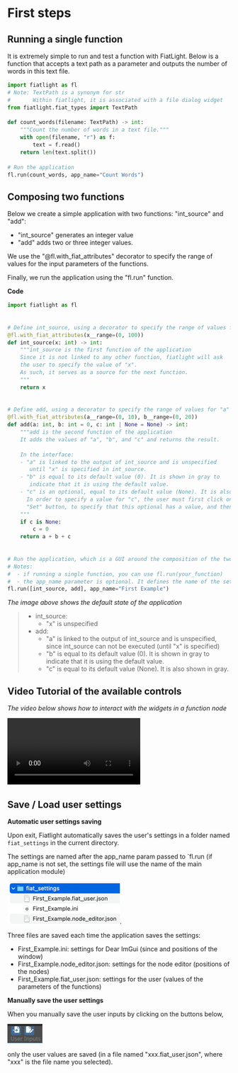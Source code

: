 First steps
===========

Running a single function
-------------------------

It is extremely simple to run and test a function with FiatLight.
Below is a function that accepts a text path as a parameter and outputs the number of words in this text file.

```python
import fiatlight as fl
# Note: TextPath is a synonym for str
#       Within fiatlight, it is associated with a file dialog widget
from fiatlight.fiat_types import TextPath

def count_words(filename: TextPath) -> int:
    """Count the number of words in a text file."""
    with open(filename, "r") as f:
        text = f.read()
    return len(text.split())

# Run the application
fl.run(count_words, app_name="Count Words")
```


Composing two functions
-----------------------

Below we create a simple application with two functions: "int_source" and "add":

* "int_source" generates an integer value
* "add" adds two or three integer values.

We use the "@fl.with_fiat_attributes" decorator to specify the range of values for the input parameters of the functions.

Finally, we run the application using the "fl.run" function.

**Code**

```python
import fiatlight as fl


# Define int_source, using a decorator to specify the range of values for "x"
@fl.with_fiat_attributes(x__range=(0, 100))
def int_source(x: int) -> int:
    """int_source is the first function of the application
    Since it is not linked to any other function, fiatlight will ask
    the user to specify the value of "x".
    As such, it serves as a source for the next function.
    """
    return x


# Define add, using a decorator to specify the range of values for "a" and "b"
@fl.with_fiat_attributes(a__range=(0, 10), b__range=(0, 20))
def add(a: int, b: int = 0, c: int | None = None) -> int:
    """add is the second function of the application
    It adds the values of "a", "b", and "c" and returns the result.

    In the interface:
    - "a" is linked to the output of int_source and is unspecified
       until "x" is specified in int_source.
    - "b" is equal to its default value (0). It is shown in gray to
       indicate that it is using the default value.
    - "c" is an optional, equal to its default value (None). It is also shown in gray.
      In order to specify a value for "c", the user must first click on the
      "Set" button, to specify that this optional has a value, and then specify the value.
    """
    if c is None:
        c = 0
    return a + b + c


# Run the application, which is a GUI around the composition of the two functions
# Notes:
#  - if running a single function, you can use fl.run(your_function)
#  - the app_name parameter is optional. It defines the name of the settings file, and the name of the window
fl.run([int_source, add], app_name="First Example")
```

*The image above shows the default state of the application*
> * int_source:
>   * "x" is unspecified
> * add:
>   * "a" is linked to the output of int_source and is unspecified, since int_source can not be executed (until "x" is specified)
>   * "b" is equal to its default value (0). It is shown in gray to indicate that it is using the default value.
>   * "c" is equal to its default value (None). It is also shown in gray.

Video Tutorial of the available controls
----------------------------------------

*The video below shows how to interact with the widgets in a function node*

<video controls>
  <source src="_static/videos/basic_manip.mp4" type="video/mp4">
  Your browser does not support the video tag.
</video>

Save / Load user settings
-------------------------

**Automatic user settings saving**

Upon exit, Fiatlight automatically saves the user's settings in a folder named `fiat_settings` in the current directory.

The settings are named after the app_name param passed to `fl.run (if app_name is not set, the settings file will use the name of the main application module)

![settings_file.png](images/settings_file.png).


Three files are saved each time the application saves the settings:
* First_Example.ini: settings for Dear ImGui (since and positions of the window)
* First_Example.node_editor.json: settings for the node editor (positions of the nodes)
* First_Example.fiat_user.json: settings for the user (values of the parameters of the functions)

**Manually save the user settings**

When you manually save the user inputs by clicking on the buttons below,

 ![img.png](images/save_load_user_inputs.png)

only the user values are saved (in a file named "xxx.fiat_user.json", where "xxx" is the file name you selected).
